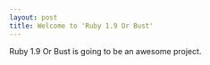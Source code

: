```yaml
---
layout: post
title: Welcome to 'Ruby 1.9 Or Bust'
---
```


Ruby 1.9 Or Bust is going to be an awesome project.
